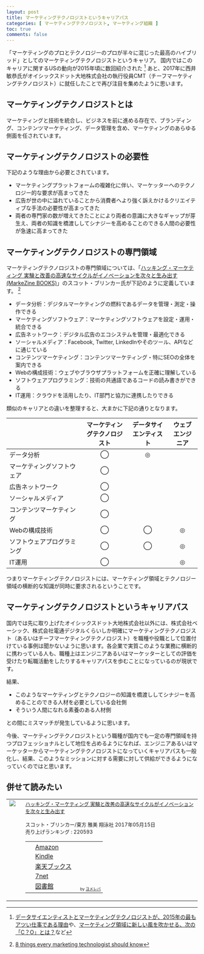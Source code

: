```yaml
---
layout: post
title: マーケティングテクノロジストというキャリアパス
categories: [ マーケティングテクノロジスト, マーケティング組織 ]
toc: true
comments: false
---
```

「マーケティングのプロとテクノロジーのプロが半々に混じった最高のハイブリッド」としてのマーケティングテクノロジストというキャリア。
国内ではこのキャリアに関するUSの動向が2015年頃に数回紹介された [^1] あと、2017年に西井敏恭氏がオイシックスドット大地株式会社の執行役員CMT（チーフマーケティングテクノロジスト）に就任したことで再び注目を集めたように思います。

## マーケティングテクノロジストとは

マーケティングと技術を統合し、ビジネスを前に進める存在で、ブランディング、コンテンツマーケティング、データ管理を含め、マーケティングのあらゆる側面を任されています。

## マーケティングテクノロジストの必要性

下記のような理由から必要とされています。

- マーケティングプラットフォームの複雑化に伴い、マーケッターへのテクノロジー的な要求が高まってきた
- 広告が世の中に溢れていることから消費者へより強く訴えかけるクリエイティブな手法の必要性が高まってきた
- 両者の専門家の数が増えてきたことにより両者の意識に大きなギャップが芽生え、両者の知識を橋渡ししてシナジーを高めることのできる人間の必要性が急速に高まってきた

## マーケティングテクノロジストの専門領域

マーケティングテクノロジストの専門領域については、「<a href="http://www.amazon.co.jp/exec/obidos/asin/4798149764/nextdesign03-22/" target="_blank" >ハッキング・マーケティング 実験と改善の高速なサイクルがイノベーションを次々と生み出す (MarkeZine BOOKS)</a>」のスコット・ブリンカー氏が下記のように定義しています。 [^2]

- データ分析：デジタルマーケティングの燃料であるデータを管理・測定・操作できる
- マーケティングソフトウェア：マーケティングソフトウェアを設定・運用・統合できる
- 広告ネットワーク：デジタル広告のエコシステムを管理・最適化できる
- ソーシャルメディア：Facebook, Twitter, LinkedInやそのツール、APIなどに通じている
- コンテンツマーケティング：コンテンツマーケティング・特にSEOの全体を案内できる
- Webの構成技術：ウェブやブラウザプラットフォームを正確に理解している
- ソフトウェアプログラミング：技術の共通語であるコードの読み書きができる
- IT運用：クラウドを活用したり、IT部門と協力に連携したりできる

類似のキャリアとの違いを整理すると、大まかに下記の通りとなります。

|                         | マーケティングテクノロジスト | データサイエンティスト | ウェブエンジニア |
|:------------------------|:-----------------------:|:------------------:|:--------------:|
| データ分析　　　　　　　　 　| ◯                       | ◎                  |                |
| マーケティングソフトウェア 　| ◯                       |                    |                |
| 広告ネットワーク　　　　　 　| ◯                       |                    |                |
| ソーシャルメディア　　　　 　| ◯                       |                    |                |
| コンテンツマーケティング 　  | ◯                       |                    |                |
| Webの構成技術　　　　　　 　| ◯                       | ◯                  | ◎               |
| ソフトウェアプログラミング 　| ◯                       | ◯                  | ◎              |
| IT運用　　   　　　　　　 　| ◯                       |                    | ◎              |

つまりマーケティングテクノロジストには、マーケティング領域とテクノロジー領域の横断的な知識が同時に要求されるということです。

## マーケティングテクノロジストというキャリアパス

国内では先に取り上げたオイシックスドット大地株式会社以外には、株式会社ベーシック、株式会社電通デジタルくらいしか明確にマーケティングテクノロジスト（あるいはチーフマーケティングテクノロジスト）を職種や役職として位置付けている事例は聞かないように思います。各企業で実質このような業務に横断的に携わっている人も、職種上はエンジニアあるいはマーケッターとしての評価を受けたり転職活動をしたりするキャリアパスを歩むことになっているのが現状です。

結果、

- このようなマーケティングとテクノロジーの知識を橋渡ししてシナジーを高めることのできる人材を必要としている会社側
- そういう人間になれる素養のある人材側

との間にミスマッチが発生しているように思います。

今後、マーケティングテクノロジストという職種が国内でも一定の専門領域を持つプロフェッショナルとして地位を占めるようになれば、エンジニアあるいはマーケッターからマーケティングテクノロジストになっていくキャリアパスも一般化し、結果、このようなミッションに対する需要に対して供給ができるようになっていくのではと思います。

## 併せて読みたい

<table  border="0" cellpadding="5"><tr><td valign="top" style="border:none;"><a href="http://www.amazon.co.jp/exec/obidos/asin/4798149764/nextdesign03-22/" target="_blank" ><img src="https://thumbnail.image.rakuten.co.jp/@0_mall/book/cabinet/9769/9784798149769.jpg?_ex=200x200" border="0" style="margin-right:10px" /></a></td><td valign="top" style="border:none;text-align:left"><font size="-1"><a href="http://www.amazon.co.jp/exec/obidos/asin/4798149764/nextdesign03-22/" target="_blank" >ハッキング・マーケティング 実験と改善の高速なサイクルがイノベーションを次々と生み出す</a><br /><br />        スコット・ブリンカー/東方 雅美 翔泳社 2017年05月15日<br />        売り上げランキング : 220593<br /><table style="border:none"><tr><td style="border:none;text-align:left;"><div class="shoplinkamazon" style="margin-right:5px;background: url('//img.yomereba.com/tam_y.gif') 0 0 no-repeat;padding: 2px 0 2px 18px;white-space: nowrap;"><a href="http://www.amazon.co.jp/exec/obidos/asin/4798149764/nextdesign03-22/" target="_blank" >Amazon</a></div><div class="shoplinkkindle" style="margin-right:5px;background: url('//img.yomereba.com/tam_y.gif') 0 0 no-repeat;padding: 2px 0 2px 18px;white-space: nowrap;"><a href="http://www.amazon.co.jp/exec/obidos/ASIN/B071FG2T3D/nextdesign03-22/" target="_blank" >Kindle</a></div><div class="shoplinkrakuten" style="margin-right:5px;background: url('//img.yomereba.com/tam_y.gif') 0 -50px no-repeat;padding: 2px 0 2px 18px;white-space: nowrap;"><a href="//af.moshimo.com/af/c/click?a_id=1013078&p_id=56&pc_id=56&pl_id=637&s_v=b5Rz2P0601xu&url=http%3A%2F%2Fbooks.rakuten.co.jp%2Frb%2F14780966%2F" target="_blank" >楽天ブックス</a></div>            			<div class="shoplinkseven" style="margin-right:5px;background: url('//img.yomereba.com/tam_y.gif') 0 -100px no-repeat;padding: 2px 0 2px 18px;white-space: nowrap;"><a href="//af.moshimo.com/af/c/click?a_id=1013088&p_id=932&pc_id=1188&pl_id=12456&s_v=b5Rz2P0601xu&url=http%3A%2F%2F7net.omni7.jp%2Fsearch%2F%3FsearchKeywordFlg%3D1%26keyword%3D4-79-814976-9%2520%257C%25204-798-14976-9%2520%257C%25204-7981-4976-9%2520%257C%25204-79814-976-9%2520%257C%25204-798149-76-9%2520%257C%25204-7981497-6-9" target="_blank" >7net<img src="//i.moshimo.com/af/i/impression?a_id=1013088&p_id=932&pc_id=1188&pl_id=12456" width="1" height="1" style="border:none;"></a></div>                        			            			<div class="shoplinktoshokan" style="margin-right:5px;background: url('//img.yomereba.com/tam_y.gif') 0 -300px no-repeat;padding: 2px 0 2px 18px;white-space: nowrap;"><a href="http://calil.jp/book/4798149764" target="_blank" >図書館</a></div>		  </td><td style="vertical-align:bottom;padding-left:10px;font-size:x-small;border:none">by <a href="https://yomereba.com" rel="nofollow" target="_blank">ヨメレバ</a></td></tr></table></font></td></tr></table>

[^1]: [データサイエンティストとマーケティングテクノロジストが、2015年の最もアツい仕事である理由](http://thebridge.jp/2015/03/why-data-scientists-and-marketing-technologists-are-the-hottest-jobs-of-2015)や、[マーケティング領域に新しい風を吹かせる、次の「C？O」とは？](http://mag.sendenkaigi.com/senden/201602/trend-2016/007120.php)など
[^2]: [8 things every marketing technologist should know](https://chiefmartec.com/2011/01/8-things-every-marketing-technologist-should-know/)
